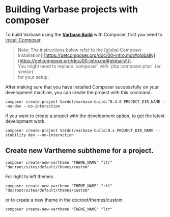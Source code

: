 # Building Varbase projects with composer

To build Varbase using the [**Varbase Build**](https://github.com/Vardot/varbase-build) with Composer, first you need to [install Composer](https://getcomposer.org/doc/00-intro.md#installation-linux-unix-osx).

> Note: The instructions below refer to the \[global Composer installation\]\([https://getcomposer.org/doc/00-intro.md\#globally](https://getcomposer.org/doc/00-intro.md#globally)\).  
> You might need to replace \`composer\` with \`php composer.phar\` \(or similar\)  
> for your setup.

After making sure that you have installed Composer successfully on your development machine, you can create the project with this command:

```
composer create-project Vardot/varbase-build:^8.4.0 PROJECT_DIR_NAME --no-dev --no-interaction
```

If you want to create a project with the development option, to get the latest development work.

```
composer create-project Vardot/varbase-build:8.x PROJECT_DIR_NAME --stability dev --no-interaction
```

## Create new Vartheme subtheme for a project.

```
composer create-new-vartheme "THEME_NAME" "ltr" "docroot/sites/default/themes/custom"

```

For right to left themes.

```
composer create-new-vartheme "THEME_NAME" "rtl" "docroot/sites/default/themes/custom"

```

or to create a new theme in the docroot/themes/custom

```
composer create-new-vartheme "THEME_NAME" "ltr"
```



